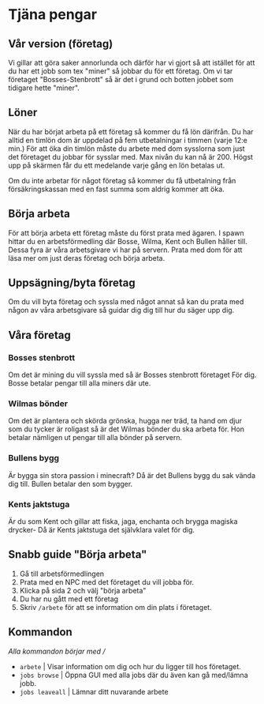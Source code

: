 # Tjäna pengar

## Vår version (företag)
Vi gillar att göra saker annorlunda och därför har vi gjort så att istället för att du har ett jobb som tex "miner" så jobbar du för ett företag. 
Om vi tar företaget "Bosses-Stenbrott" så är det i grund och botten jobbet som tidigare hette "miner".

## Löner
När du har börjat arbeta på ett företag så kommer du få lön därifrån. Du har alltid en timlön dom är uppdelad på fem utbetalningar i timmen (varje 12:e min.)
För att öka din timlön måste du arbete med dom sysslorna som just det företaget du jobbar för sysslar med. Max nivån du kan nå är 200.
Högst upp på skärmen får du ett medelande varje gång en lön betalas ut.

Om du inte arbetar för något företag så kommer du få utbetalning från försäkringskassan med en fast summa som aldrig kommer att öka.

## Börja arbeta
För att börja arbeta ett företag måste du först prata med ägaren. I spawn hittar du en arbetsförmedling där Bosse, Wilma, Kent och Bullen håller till. Dessa fyra är våra arbetsgivare vi har på servern. Prata med dom för att läsa mer om just deras företag och börja arbeta.

## Uppsägning/byta företag
Om du vill byta företag och syssla med något annat så kan du prata med någon av våra arbetsgivare så guidar dig dig till hur du säger upp dig.

## Våra företag
### Bosses stenbrott

Om det är mining du vill syssla med så är Bosses stenbrott företaget För dig.
Bosse betalar pengar till alla miners där ute.

### Wilmas bönder

Om det är plantera och skörda grönska, hugga ner träd, ta hand om djur som du tycker är roligast så är det Wilmas bönder du ska arbeta för. Hon betalar nämligen ut pengar till alla bönder på servern.

### Bullens bygg

Är bygga sin stora passion i minecraft? Då är det Bullens bygg du sak vända dig till. Bullen betalar den som bygger.

### Kents jaktstuga

Är du som Kent och gillar att fiska, jaga, enchanta och brygga magiska drycker-
Då är Kents jaktstuga det självklara valet för dig.


## Snabb guide "Börja arbeta"
1. Gå till arbetsförmedlingen
2. Prata med en NPC med det företaget du vill jobba för.
3. Klicka på sida 2 och välj "börja arbeta"
4. Du har nu gått med ett företag
5. Skriv `/arbete` för att se information om din plats i företaget.

## Kommandon
*Alla kommandon börjar med /*
- `arbete` | Visar information om dig och hur du ligger till hos företaget.
- `jobs browse` | Öppna GUI med alla jobs där du även kan gå med/lämna jobb.
- `jobs leaveall` | Lämnar ditt nuvarande arbete